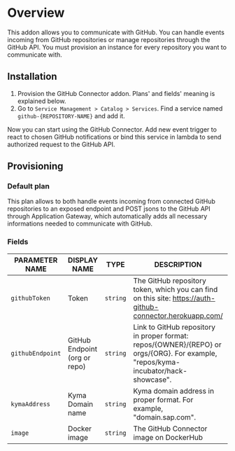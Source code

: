 # Overview

This addon allows you to communicate with GitHub. You can handle events incoming from GitHub repositories or manage repositories through the GitHub API. You must provision an instance for every repository you want to communicate with.

## Installation

1. Provision the GitHub Connector addon. Plans' and fields' meaning is explained below.
2. Go to `Service Management > Catalog > Services`. Find a service named `github-{REPOSITORY-NAME}` and add it.

Now you can start using the GitHub Connector. Add new event trigger to react to chosen GitHub notifications or bind this service in lambda to send authorized request to the GitHub API.

## Provisioning

### Default plan

This plan allows to both handle events incoming from connected GitHub repositories to an exposed endpoint and POST jsons to the GitHub API through Application Gateway, which automatically adds all necessary informations needed to communicate with GitHub.

### Fields

| PARAMETER NAME   | DISPLAY NAME                  | TYPE     | DESCRIPTION                                                                                                                        | REQUIRED |
| ---------------- | ----------------------------- | -------- | ---------------------------------------------------------------------------------------------------------------------------------- | :------: |
| `githubToken`    | Token                         | `string` | The GitHub repository token, which you can find on this site: <https://auth-github-connector.herokuapp.com/>                       |   yes    |
| `githubEndpoint` | GitHub Endpoint (org or repo) | `string` | Link to GitHub repository in proper format: repos/{OWNER}/{REPO} or orgs/{ORG}. For example, "repos/kyma-incubator/hack-showcase". |   yes    |
| `kymaAddress`    | Kyma Domain name              | `string` | Kyma domain address in proper format. For example, "domain.sap.com".                                                               |   yes    |
| `image`          | Docker image                  | `string` | The GitHub Connector image on DockerHub                                                                                            |    no    |
